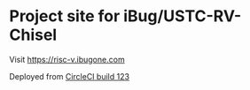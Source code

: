 # Project site for iBug/USTC-RV-Chisel

Visit <https://risc-v.ibugone.com>

Deployed from [CircleCI build 123](https://circleci.com/gh/iBug/USTC-RV-Chisel/123)
